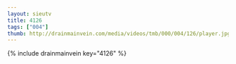 ```yaml
--- 
layout: sieutv
title: 4126
tags: ["004"]
thumb: http://drainmainvein.com/media/videos/tmb/000/004/126/player.jpg
---
```

{% include drainmainvein key="4126" %} 
